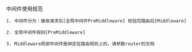 中间件使用规范

    1. 中间件分为：接收请求后[全局中间件PreMiddleware] 校验完路由后[Middleware]

    2. 全局中间件规则[PreMiddleware]

    3. Middleware局部中间件是绑定在路由规则上的，请参数router的文档
